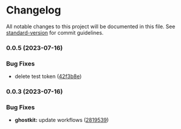 # Changelog

All notable changes to this project will be documented in this file. See [standard-version](https://github.com/conventional-changelog/standard-version) for commit guidelines.

### 0.0.5 (2023-07-16)


### Bug Fixes

* delete test token ([42f3b8e](https://github.com/mmhuntsberry/ghostkit/commit/42f3b8e389ca346c051c7cd19427d19ce673f7b2))

### 0.0.3 (2023-07-16)


### Bug Fixes

* **ghostkit:** update workflows ([2819539](https://github.com/mmhuntsberry/ghostkit/commit/28195391d6bd7211c006700a76265c0719476ff4))
